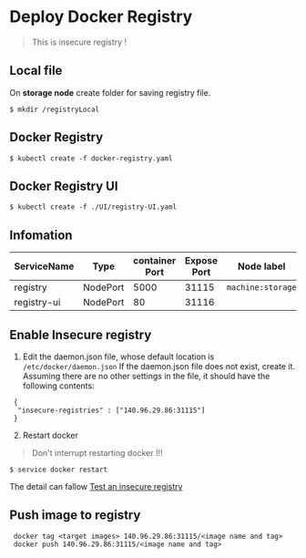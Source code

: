 # Deploy Docker Registry
 
> This is insecure registry !

## Local file
On **storage node** create folder for saving registry file.

```shell
$ mkdir /registryLocal
```

## Docker Registry

```shell
$ kubectl create -f docker-registry.yaml
```

## Docker Registry UI

```shell
$ kubectl create -f ./UI/registry-UI.yaml
```

## Infomation
|ServiceName|Type|container Port|Expose Port|Node label|
|-|-|-|-|-|
|registry|NodePort|5000|31115|`machine:storage`|
|registry-ui|NodePort|80|31116||

## Enable Insecure registry

1. Edit the daemon.json file, whose default location is `/etc/docker/daemon.json`
If the daemon.json file does not exist, create it. Assuming there are no other settings in the file, it should have the following contents:

```
 {
  "insecure-registries" : ["140.96.29.86:31115"]
 }
```

2. Restart docker
> Don't interrupt restarting docker !!!
```shell
$ service docker restart
```
 
The detail can fallow [Test an insecure registry][1]

## Push image to registry

```
 docker tag <target images> 140.96.29.86:31115/<image name and tag>
 docker push 140.96.29.86:31115/<image name and tag>
```
 [1]: https://docs.docker.com/registry/insecure/